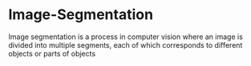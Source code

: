 # Image-Segmentation
Image segmentation is a process in computer vision where an image is divided into multiple segments, each of which corresponds to different objects or parts of objects
